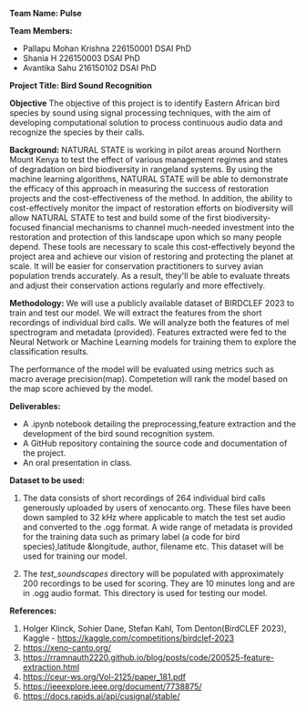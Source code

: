 **Team Name: Pulse**

**Team Members:**
* Pallapu Mohan Krishna 226150001 DSAI PhD 
* Shania H 226150003 DSAI PhD
* Avantika Sahu 216150102 DSAI PhD

**Project Title: Bird Sound Recognition**

**Objective** 
The objective of this project is to identify Eastern African bird species by sound using signal processing techniques, with the aim of developing computational solution to process continuous audio data and recognize the species by their calls.

**Background:** 
NATURAL STATE is working in pilot areas around Northern Mount Kenya to test the effect of various management regimes and states of degradation on bird biodiversity in rangeland systems. By using the machine learning algorithms, NATURAL STATE will be able to demonstrate the efficacy of this approach in measuring the success of restoration projects and the cost-effectiveness of the method. In addition, the ability to cost-effectively monitor the impact of restoration efforts on biodiversity will allow NATURAL STATE to test and build some of the first biodiversity-focused financial mechanisms to channel much-needed investment into the restoration and protection of this landscape upon which so many people depend. These tools are necessary to scale this cost-effectively beyond the project area and achieve our vision of restoring and protecting the planet at scale. It will be easier for conservation practitioners to survey avian population trends accurately. As a result, they'll be able to evaluate threats and adjust their conservation actions regularly and more effectively.

**Methodology:** 
We will use a publicly available dataset of BIRDCLEF 2023 to train and test our model. We will extract the features from the short recordings of individual bird calls. We will analyze both the features of mel spectrogram and metadata (provided). Features extracted were fed to the Neural Network or Machine Learning models for training them to explore the classification results.

The performance of the model will be evaluated using metrics such as macro average precision(map). Competetion will rank the model based on the map score achieved by the model.

**Deliverables:** 
* A .ipynb notebook detailing the preprocessing,feature extraction and the development of the bird sound recognition system. 
* A GitHub repository containing the source code and documentation of the project. 
* An oral presentation in class.

**Dataset to be used:** 
1. The data consists of short recordings of 264 individual bird calls generously uploaded by users of xenocanto.org. These files have been down sampled to 32 kHz where applicable to match the test set audio and converted to the .ogg format. A wide range of metadata is provided for the training data such as primary label (a code for bird species),latitude &longitude, author, filename etc. This dataset will be used for training our model. 

2. The _test_soundscapes_ directory will be populated with approximately 200 recordings to be used for scoring. They are 10 minutes long and are in .ogg audio format. This directory is used for testing our model.

**References:** 
1. Holger Klinck, Sohier Dane, Stefan Kahl, Tom Denton(BirdCLEF 2023), Kaggle - https://kaggle.com/competitions/birdclef-2023 
2. https://xeno-canto.org/
3. https://rramnauth2220.github.io/blog/posts/code/200525-feature-extraction.html
4. https://ceur-ws.org/Vol-2125/paper_181.pdf
5. https://ieeexplore.ieee.org/document/7738875/
6. https://docs.rapids.ai/api/cusignal/stable/
